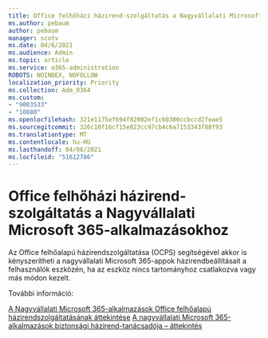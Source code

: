 ```yaml
---
title: Office felhőházi házirend-szolgáltatás a Nagyvállalati Microsoft 365-alkalmazásokhoz
ms.author: pebaum
author: pebaum
manager: scotv
ms.date: 04/6/2021
ms.audience: Admin
ms.topic: article
ms.service: o365-administration
ROBOTS: NOINDEX, NOFOLLOW
localization_priority: Priority
ms.collection: Adm_O364
ms.custom:
- "9003533"
- "10880"
ms.openlocfilehash: 321e1175ef694f82002ef1c60300ccbccd2feae5
ms.sourcegitcommit: 326c10f16cf15e823cc97cb4c6a7153343f88f93
ms.translationtype: MT
ms.contentlocale: hu-HU
ms.lasthandoff: 04/06/2021
ms.locfileid: "51612786"
---
```

# <a name="office-cloud-policy-service-for-microsoft-365-apps-for-enterprise"></a>Office felhőházi házirend-szolgáltatás a Nagyvállalati Microsoft 365-alkalmazásokhoz

Az Office felhőalapú házirendszolgáltatása (OCPS) segítségével akkor is kényszerítheti a nagyvállalati Microsoft 365-appok házirendbeállításait a felhasználók eszközén, ha az eszköz nincs tartományhoz csatlakozva vagy más módon kezelt. 

További információ:

[A Nagyvállalati Microsoft 365-alkalmazások Office felhőalapú házirendszolgáltatásának áttekintése](https://docs.microsoft.com/deployoffice/overview-office-cloud-policy-service) 
 [A nagyvállalati Microsoft 365-alkalmazások biztonsági házirend-tanácsadója – áttekintés](https://docs.microsoft.com/deployoffice/overview-of-security-policy-advisor)